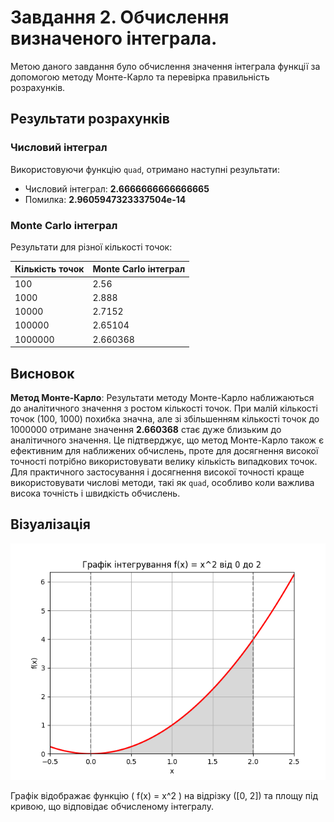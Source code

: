 # Завдання 2. Обчислення визначеного інтеграла.

Метою даного завдання було обчислення значення інтеграла функції за допомогою методу Монте-Карло та перевірка правильність розрахунків.

## Результати розрахунків

### Числовий інтеграл
Використовуючи функцію `quad`, отримано наступні результати:
- Числовий інтеграл: **2.6666666666666665**
- Помилка: **2.9605947323337504e-14**

### Monte Carlo інтеграл
Результати для різної кількості точок:

| Кількість точок | Monte Carlo інтеграл |
|-----------------|-----------------------|
| 100             | 2.56                  |
| 1000            | 2.888                 |
| 10000           | 2.7152                |
| 100000          | 2.65104               |
| 1000000         | 2.660368             |


## Висновок

 **Метод Монте-Карло**: Результати методу Монте-Карло наближаються до аналітичного значення з ростом кількості точок. При малій кількості точок (100, 1000) похибка значна, але зі збільшенням кількості точок до 1000000 отримане значення **2.660368** стає дуже близьким до аналітичного значення. Це підтверджує, що метод Монте-Карло також є ефективним для наближених обчислень, проте для досягнення високої точності потрібно використовувати велику кількість випадкових точок. Для практичного застосування і досягнення високої точності краще використовувати числові методи, такі як `quad`, особливо коли важлива висока точність і швидкість обчислень.

## Візуалізація

![Графік інтегрування](graph.png)

Графік відображає функцію \( f(x) = x^2 \) на відрізку \([0, 2]\) та площу під кривою, що відповідає обчисленому інтегралу.
